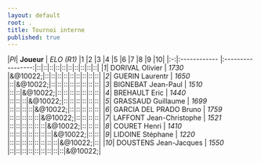 ```yaml
---
layout: default
root: .
title: Tournoi interne
published: true
---
```



|*Pl*|  **Joueur** |   *ELO (R1)*      |1 |2 |3 |4 |5 |6 |7 |8 |9 |10|
|:-:|:------------ |:-----------------:|::|::|::|::|::|::|::|::|::|::|
|*1*| DORIVAL Olivier         | *1730* |&@10022;|::|::|::|::|::|::|::|::|::|
|*2*| GUERIN Laurentr         | *1650* |::|&@10022;|::|::|::|::|::|::|::|::|
|*3*| BIGNEBAT Jean-Paul      | *1510* |::|::|&@10022;|::|::|::|::|::|::|::|
|*4*| BREHAULT Eric           | *1440* |::|::|::|&@10022;|::|::|::|::|::|::|
|*5*| GRASSAUD Guillaume      | *1699* |::|::|::|::|&@10022;|::|::|::|::|::|
|*6*| GARCIA DEL PRADO Bruno  | *1759* |::|::|::|::|::|&@10022;|::|::|::|::|
|*7*| LAFFONT Jean-Christophe | *1521* |::|::|::|::|::|::|&@10022;|::|::|::|
|*8*| COURET Henri            | *1410* |::|::|::|::|::|::|::|&@10022;|::|::|
|*9*| LIDOINE Stéphane        | *1220* |::|::|::|::|::|::|::|::|&@10022;|::|
|*10*| DOUSTENS Jean-Jacques  | *1550* |::|::|::|::|::|::|::|::|::|&@10022;|

